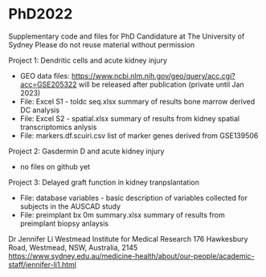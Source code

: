 # PhD2022
Supplementary code and files for PhD Candidature at The University of Sydney
Please do not reuse material without permission

Project 1: Dendritic cells and acute kidney injury
- GEO data files: https://www.ncbi.nlm.nih.gov/geo/query/acc.cgi?acc=GSE205322 will be released after publication (private until Jan 2023)
- File: Excel S1 - toldc seq.xlsx summary of results bone marrow derived DC analysis
- File: Excel S2 - spatial.xlsx summary of results from kidney spatial transcriptomics anlysis
- File: markers.df.scuiri.csv list of marker genes derived from GSE139506


Project 2: Gasdermin D and acute kidney injury
- no files on github yet


Project 3: Delayed graft function in kidney tranpslantation
- File: database variables - basic description of variables collected for subjects in the AUSCAD study
- File: preimplant bx 0m summary.xlsx summary of results from preimplant biopsy anlaysis


Dr Jennifer Li
Westmead Institute for Medical Research
176 Hawkesbury Road, Westmead, NSW, Australia, 2145
https://www.sydney.edu.au/medicine-health/about/our-people/academic-staff/jennifer-li1.html
